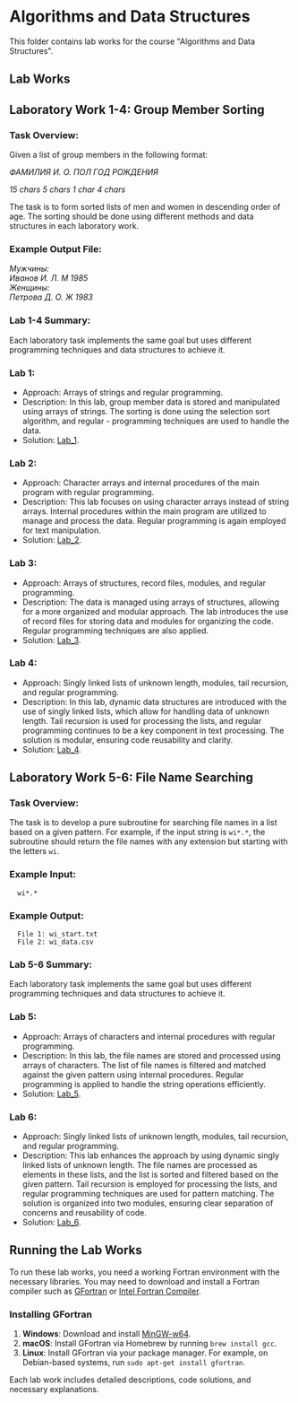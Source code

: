 # Algorithms and Data Structures

This folder contains lab works for the course "Algorithms and Data Structures".

## Lab Works
## Laboratory Work 1-4: Group Member Sorting
### Task Overview:
Given a list of group members in the following format:

   *ФАМИЛИЯ       И. О.     ПОЛ     ГОД РОЖДЕНИЯ*

   *15 chars      5 chars   1 char  4 chars*
 
   The task is to form sorted lists of men and women in descending order of age. The sorting should be done using different methods and data structures in each laboratory work.
### Example Output File:
   *Мужчины:*  
   *Иванов И. Л. М 1985*  
   *Женщины:*  
   *Петрова Д. О. Ж 1983*   
### Lab 1-4 Summary:
Each laboratory task implements the same goal but uses different programming techniques and data structures to achieve it.
### Lab 1:
   - Approach: Arrays of strings and regular programming.
   - Description: In this lab, group member data is stored and manipulated using arrays of strings. The sorting is done using the selection sort algorithm, and regular - programming techniques are used to handle the data.
   - Solution: [Lab_1](lab_1/).
### Lab 2:
   - Approach: Character arrays and internal procedures of the main program with regular programming.
   - Description: This lab focuses on using character arrays instead of string arrays. Internal procedures within the main program are utilized to manage and process the data. Regular programming is again employed for text manipulation.
   - Solution: [Lab_2](lab_2/).
### Lab 3:
   - Approach: Arrays of structures, record files, modules, and regular programming.
   - Description: The data is managed using arrays of structures, allowing for a more organized and modular approach. The lab introduces the use of record files for storing data and modules for organizing the code. Regular programming techniques are also applied.
   - Solution: [Lab_3](lab_3/).
### Lab 4:
   - Approach: Singly linked lists of unknown length, modules, tail recursion, and regular programming.
   - Description: In this lab, dynamic data structures are introduced with the use of singly linked lists, which allow for handling data of unknown length. Tail recursion is used for processing the lists, and regular programming continues to be a key component in text processing. The solution is modular, ensuring code reusability and clarity.
   - Solution: [Lab_4](lab_4/).

## Laboratory Work 5-6: File Name Searching
### Task Overview:
The task is to develop a pure subroutine for searching file names in a list based on a given pattern. For example, if the input string is `wi*.*`, the subroutine should return the file names with any extension but starting with the letters `wi`.

### Example Input:
      wi*.*

### Example Output:
      File 1: wi_start.txt
      File 2: wi_data.csv


### Lab 5-6 Summary:
Each laboratory task implements the same goal but uses different programming techniques and data structures to achieve it.
### Lab 5:
   - Approach: Arrays of characters and internal procedures with regular programming.
   - Description: In this lab, the file names are stored and processed using arrays of characters. The list of file names is filtered and matched against the given pattern using internal procedures. Regular programming is applied to handle the string operations efficiently.
   - Solution: [Lab_5](lab_5/).
### Lab 6:
   - Approach: Singly linked lists of unknown length, modules, tail recursion, and regular programming.
   - Description: This lab enhances the approach by using dynamic singly linked lists of unknown length. The file names are processed as elements in these lists, and the list is sorted and filtered based on the given pattern. Tail recursion is employed for processing the lists, and regular programming techniques are used for pattern matching. The solution is organized into two modules, ensuring clear separation of concerns and reusability of code.
   - Solution: [Lab_6](lab_6/).


## Running the Lab Works

To run these lab works, you need a working Fortran environment with the necessary libraries. You may need to download and install a Fortran compiler such as [GFortran](https://gcc.gnu.org/fortran/) or [Intel Fortran Compiler](https://software.intel.com/content/www/us/en/develop/tools/oneapi/components/fortran-compiler.html).

### Installing GFortran

1. **Windows**: Download and install [MinGW-w64](http://mingw-w64.org/doku.php/download).
2. **macOS**: Install GFortran via Homebrew by running `brew install gcc`.
3. **Linux**: Install GFortran via your package manager. For example, on Debian-based systems, run `sudo apt-get install gfortran`.


Each lab work includes detailed descriptions, code solutions, and necessary explanations.
